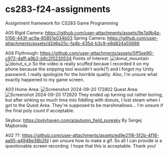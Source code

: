 # cs283-f24-assignments
Assignment framework for CS283 Game Programming

A05
Rigid Camera:
https://github.com/user-attachments/assets/9e7a9b4a-5156-443f-ac9a-85851e034b03
Spring Camera:
https://github.com/user-attachments/assets/d2d6a25c-fa4b-435d-b3c9-e8d824a55686

A04
Flythrough: https://github.com/user-attachments/assets/5ff5ee90-c972-4aff-a9b2-b9c2f5230534
Points of Interest:
![donut_mountain](https://github.com/user-attachments/assets/6e971077-83b7-4bad-b513-305972d050b1)
![donut_x_o](https://github.com/user-attachments/assets/f0d8eef1-bc53-4614-90b9-d62168487e86)
So the video is really scuffed becaue I recorded it on my phone because the snipping tool wouldn't work(?) and I forgot my Unity password. I really apologize for the horrible quality. Also, I'm unsure what exactly happened to my game screen.


A03
Home Area: ![Screenshot 2024-09-20 172802](https://github.com/user-attachments/assets/e93c8685-0d76-455b-a4f2-813b2ba1b747)
Quest Area: ![Screenshot 2024-09-20 172820](https://github.com/user-attachments/assets/95189352-f671-4e78-80ef-2cfd7d35f7fc)
They ended up turning out rather boring, but after sinking so much time into fiddling with donuts, I lost steam when I got to the Quest Area. They're supposed to be marshmallows... I'm unsure if the final poly count if acceptable.

Skybox: https://polyhaven.com/a/autumn_field_puresky
By Sergej Majboroda


A02
??: https://github.com/user-attachments/assets/ed9e2116-5f2b-4f16-aa95-a4948e38b2fd
I am unsure how to make a gif. So all I can provide is a questionable screen recording. I hope that this is acceptable.
Thank you!
